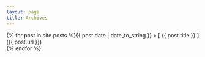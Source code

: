 ```yaml
---
layout: page
title: Archives
---
```


<!-- {% include filter_by_tag.html %} -->

{% for post in site.posts %}{{ post.date | date_to_string }} &raquo; [ {{ post.title }} ]({{ post.url }})  
{% endfor %}
